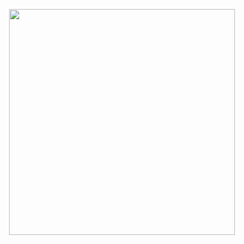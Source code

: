 <p align="center">
  <img src="https://github.com/user-attachments/assets/5f852f29-6a68-400c-9b25-71f843f24060" width="400">
</p>
